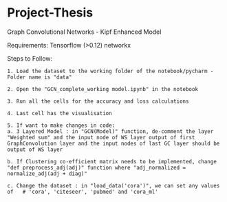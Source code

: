 # Project-Thesis

Graph Convolutional Networks - Kipf Enhanced Model
	
Requirements:
	Tensorflow (>0.12)
	networkx

Steps to Follow:

	1. Load the dataset to the working folder of the notebook/pycharm - Folder name is "data"
	
	2. Open the "GCN_complete_working model.ipynb" in the notebook
	
	3. Run all the cells for the accuracy and loss calculations
	
	4. Last cell has the visualisation
	
	5. If want to make changes in code:
	a. 3 Layered Model : in "GCN(Model)" function, de-comment the layer "Weighted sum" and the input node of WS layer output of first GraphConvolution layer and the input nodes of last GC layer should be output of WS layer

	b. If Clustering co-efficient matrix needs to be implemented, change "def preprocess_adj(adj)" function where "adj_normalized = normalize_adj(adj + diag)"

	c. Change the dataset : in "load_data('cora')", we can set any values of   # 'cora', 'citeseer', 'pubmed' and 'cora_ml'
